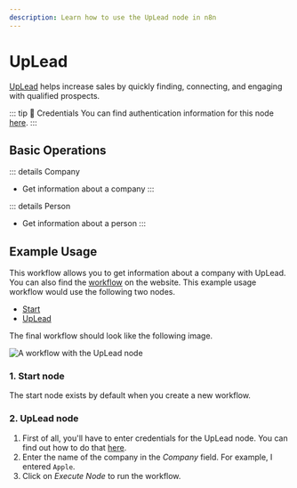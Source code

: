 ```yaml
---
description: Learn how to use the UpLead node in n8n
---
```


# UpLead

[UpLead](https://www.uplead.com/) helps increase sales by quickly finding, connecting, and engaging with qualified prospects.

::: tip 🔑 Credentials
You can find authentication information for this node [here](../../../credentials/UpLead/README.md).
:::

## Basic Operations

::: details Company
- Get information about a company
:::

::: details Person
- Get information about a person
:::


## Example Usage

This workflow allows you to get information about a company with UpLead. You can also find the [workflow](https://n8n.io/workflows/504) on the website. This example usage workflow would use the following two nodes.
- [Start](../../core-nodes/Start/README.md)
- [UpLead]()

The final workflow should look like the following image.

![A workflow with the UpLead node](./workflow.png)

### 1. Start node

The start node exists by default when you create a new workflow.

### 2. UpLead node

1. First of all, you'll have to enter credentials for the UpLead node. You can find out how to do that [here](../../../credentials/UpLead/README.md).
2. Enter the name of the company in the *Company* field. For example, I entered `Apple`.
3. Click on *Execute Node* to run the workflow.
